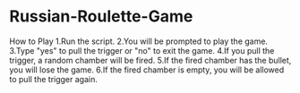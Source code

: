 # Russian-Roulette-Game
How to Play 
1.Run the script. 
2.You will be prompted to play the game. 
3.Type "yes" to pull the trigger or "no" to exit the game. 
4.If you pull the trigger, a random chamber will be fired. 
5.If the fired chamber has the bullet, you will lose the game. 
6.If the fired chamber is empty, you will be allowed to pull the trigger again.
